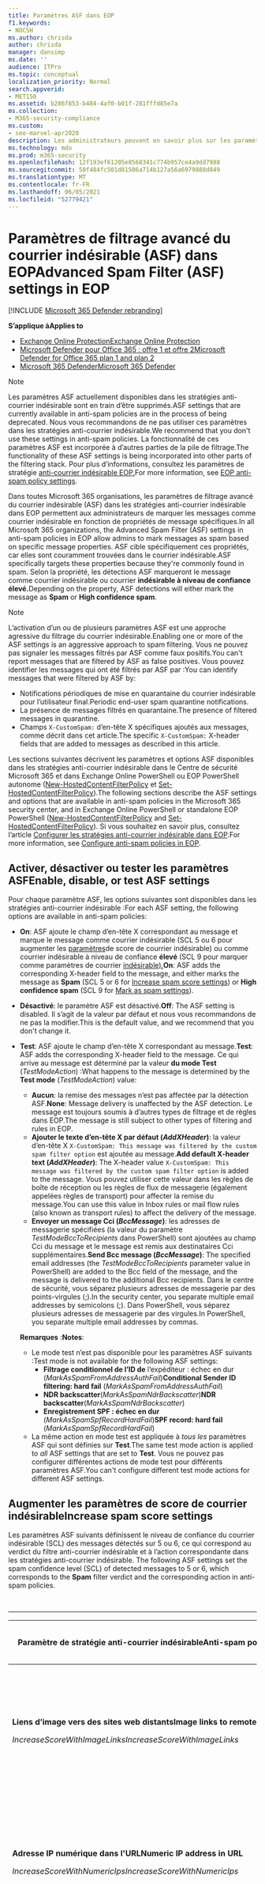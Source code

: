 ```yaml
---
title: Paramètres ASF dans EOP
f1.keywords:
- NOCSH
ms.author: chrisda
author: chrisda
manager: dansimp
ms.date: ''
audience: ITPro
ms.topic: conceptual
localization_priority: Normal
search.appverid:
- MET150
ms.assetid: b286f853-b484-4af0-b01f-281fffd85e7a
ms.collection:
- M365-security-compliance
ms.custom:
- seo-marvel-apr2020
description: Les administrateurs peuvent en savoir plus sur les paramètres de filtrage avancé du courrier indésirable (ASF) disponibles dans les stratégies anti-courrier indésirable dans Exchange Online Protection (EOP).
ms.technology: mdo
ms.prod: m365-security
ms.openlocfilehash: 12f193ef61205e8568341c774b957ce4a9dd7988
ms.sourcegitcommit: 50f484fc501d81506a714b127a56a6979888d849
ms.translationtype: MT
ms.contentlocale: fr-FR
ms.lasthandoff: 06/05/2021
ms.locfileid: "52779421"
---
```

# <a name="advanced-spam-filter-asf-settings-in-eop"></a><span data-ttu-id="795d9-103">Paramètres de filtrage avancé du courrier indésirable (ASF) dans EOP</span><span class="sxs-lookup"><span data-stu-id="795d9-103">Advanced Spam Filter (ASF) settings in EOP</span></span>

[!INCLUDE [Microsoft 365 Defender rebranding](../includes/microsoft-defender-for-office.md)]

<span data-ttu-id="795d9-104">**S’applique à**</span><span class="sxs-lookup"><span data-stu-id="795d9-104">**Applies to**</span></span>
- [<span data-ttu-id="795d9-105">Exchange Online Protection</span><span class="sxs-lookup"><span data-stu-id="795d9-105">Exchange Online Protection</span></span>](exchange-online-protection-overview.md)
- [<span data-ttu-id="795d9-106">Microsoft Defender pour Office 365 : offre 1 et offre 2</span><span class="sxs-lookup"><span data-stu-id="795d9-106">Microsoft Defender for Office 365 plan 1 and plan 2</span></span>](defender-for-office-365.md)
- [<span data-ttu-id="795d9-107">Microsoft 365 Defender</span><span class="sxs-lookup"><span data-stu-id="795d9-107">Microsoft 365 Defender</span></span>](../defender/microsoft-365-defender.md)

> [!NOTE]
> <span data-ttu-id="795d9-108">Les paramètres ASF actuellement disponibles dans les stratégies anti-courrier indésirable sont en train d’être supprimés.</span><span class="sxs-lookup"><span data-stu-id="795d9-108">ASF settings that are currently available in anti-spam policies are in the process of being deprecated.</span></span> <span data-ttu-id="795d9-109">Nous vous recommandons de ne pas utiliser ces paramètres dans les stratégies anti-courrier indésirable.</span><span class="sxs-lookup"><span data-stu-id="795d9-109">We recommend that you don't use these settings in anti-spam policies.</span></span> <span data-ttu-id="795d9-110">La fonctionnalité de ces paramètres ASF est incorporée à d’autres parties de la pile de filtrage.</span><span class="sxs-lookup"><span data-stu-id="795d9-110">The functionality of these ASF settings is being incorporated into other parts of the filtering stack.</span></span> <span data-ttu-id="795d9-111">Pour plus d’informations, consultez les paramètres de stratégie [anti-courrier indésirable EOP.](recommended-settings-for-eop-and-office365.md#eop-anti-spam-policy-settings)</span><span class="sxs-lookup"><span data-stu-id="795d9-111">For more information, see [EOP anti-spam policy settings](recommended-settings-for-eop-and-office365.md#eop-anti-spam-policy-settings).</span></span>

<span data-ttu-id="795d9-112">Dans toutes Microsoft 365 organisations, les paramètres de filtrage avancé du courrier indésirable (ASF) dans les stratégies anti-courrier indésirable dans EOP permettent aux administrateurs de marquer les messages comme courrier indésirable en fonction de propriétés de message spécifiques.</span><span class="sxs-lookup"><span data-stu-id="795d9-112">In all Microsoft 365 organizations, the Advanced Spam Filter (ASF) settings in anti-spam policies in EOP allow admins to mark messages as spam based on specific message properties.</span></span> <span data-ttu-id="795d9-113">ASF cible spécifiquement ces propriétés, car elles sont couramment trouvées dans le courrier indésirable.</span><span class="sxs-lookup"><span data-stu-id="795d9-113">ASF specifically targets these properties because they're commonly found in spam.</span></span> <span data-ttu-id="795d9-114">Selon la propriété, les détections ASF  marqueront le message comme courrier indésirable ou courrier **indésirable à niveau de confiance élevé.**</span><span class="sxs-lookup"><span data-stu-id="795d9-114">Depending on the property, ASF detections will either mark the message as **Spam** or **High confidence spam**.</span></span>

> [!NOTE]
> <span data-ttu-id="795d9-115">L’activation d’un ou de plusieurs paramètres ASF est une approche agressive du filtrage du courrier indésirable.</span><span class="sxs-lookup"><span data-stu-id="795d9-115">Enabling one or more of the ASF settings is an aggressive approach to spam filtering.</span></span> <span data-ttu-id="795d9-116">Vous ne pouvez pas signaler les messages filtrés par ASF comme faux positifs.</span><span class="sxs-lookup"><span data-stu-id="795d9-116">You can't report messages that are filtered by ASF as false positives.</span></span> <span data-ttu-id="795d9-117">Vous pouvez identifier les messages qui ont été filtrés par ASF par :</span><span class="sxs-lookup"><span data-stu-id="795d9-117">You can identify messages that were filtered by ASF by:</span></span>
>
> - <span data-ttu-id="795d9-118">Notifications périodiques de mise en quarantaine du courrier indésirable pour l’utilisateur final.</span><span class="sxs-lookup"><span data-stu-id="795d9-118">Periodic end-user spam quarantine notifications.</span></span>
> - <span data-ttu-id="795d9-119">La présence de messages filtrés en quarantaine.</span><span class="sxs-lookup"><span data-stu-id="795d9-119">The presence of filtered messages in quarantine.</span></span>
> - <span data-ttu-id="795d9-120">Champs `X-CustomSpam:` d’en-tête X spécifiques ajoutés aux messages, comme décrit dans cet article.</span><span class="sxs-lookup"><span data-stu-id="795d9-120">The specific `X-CustomSpam:` X-header fields that are added to messages as described in this article.</span></span>

<span data-ttu-id="795d9-121">Les sections suivantes décrivent les paramètres et options ASF disponibles dans les stratégies anti-courrier indésirable dans le Centre de sécurité Microsoft 365 et dans Exchange Online PowerShell ou EOP PowerShell autonome ([New-HostedContentFilterPolicy](/powershell/module/exchange/new-hostedcontentfilterpolicy) et [Set-HostedContentFilterPolicy](/powershell/module/exchange/set-hostedcontentfilterpolicy)).</span><span class="sxs-lookup"><span data-stu-id="795d9-121">The following sections describe the ASF settings and options that are available in anti-spam policies in the Microsoft 365 security center, and in Exchange Online PowerShell or standalone EOP PowerShell ([New-HostedContentFilterPolicy](/powershell/module/exchange/new-hostedcontentfilterpolicy) and [Set-HostedContentFilterPolicy](/powershell/module/exchange/set-hostedcontentfilterpolicy)).</span></span> <span data-ttu-id="795d9-122">Si vous souhaitez en savoir plus, consultez l’article [Configurer les stratégies anti-courrier indésirable dans EOP](configure-your-spam-filter-policies.md).</span><span class="sxs-lookup"><span data-stu-id="795d9-122">For more information, see [Configure anti-spam policies in EOP](configure-your-spam-filter-policies.md).</span></span>

## <a name="enable-disable-or-test-asf-settings"></a><span data-ttu-id="795d9-123">Activer, désactiver ou tester les paramètres ASF</span><span class="sxs-lookup"><span data-stu-id="795d9-123">Enable, disable, or test ASF settings</span></span>

<span data-ttu-id="795d9-124">Pour chaque paramètre ASF, les options suivantes sont disponibles dans les stratégies anti-courrier indésirable :</span><span class="sxs-lookup"><span data-stu-id="795d9-124">For each ASF setting, the following options are available in anti-spam policies:</span></span>

- <span data-ttu-id="795d9-125">**On**: ASF ajoute le champ d’en-tête X correspondant  au message et marque le message comme courrier indésirable (SCL 5 ou 6 pour augmenter les [paramètres](#increase-spam-score-settings)de score de courrier indésirable) ou comme courrier indésirable à niveau de confiance **élevé** (SCL 9 pour marquer comme paramètres de courrier [indésirable).](#mark-as-spam-settings)</span><span class="sxs-lookup"><span data-stu-id="795d9-125">**On**: ASF adds the corresponding X-header field to the message, and either marks the message as **Spam** (SCL 5 or 6 for [Increase spam score settings](#increase-spam-score-settings)) or **High confidence spam** (SCL 9 for [Mark as spam settings](#mark-as-spam-settings)).</span></span>
- <span data-ttu-id="795d9-126">**Désactivé**: le paramètre ASF est désactivé.</span><span class="sxs-lookup"><span data-stu-id="795d9-126">**Off**: The ASF setting is disabled.</span></span> <span data-ttu-id="795d9-127">Il s’agit de la valeur par défaut et nous vous recommandons de ne pas la modifier.</span><span class="sxs-lookup"><span data-stu-id="795d9-127">This is the default value, and we recommend that you don't change it.</span></span>
- <span data-ttu-id="795d9-128">**Test**: ASF ajoute le champ d’en-tête X correspondant au message.</span><span class="sxs-lookup"><span data-stu-id="795d9-128">**Test**: ASF adds the corresponding X-header field to the message.</span></span> <span data-ttu-id="795d9-129">Ce qui arrive au message est déterminé par la valeur **du mode Test** (*TestModeAction*) :</span><span class="sxs-lookup"><span data-stu-id="795d9-129">What happens to the message is determined by the **Test mode** (*TestModeAction*) value:</span></span>
  - <span data-ttu-id="795d9-130">**Aucun**: la remise des messages n’est pas affectée par la détection ASF.</span><span class="sxs-lookup"><span data-stu-id="795d9-130">**None**: Message delivery is unaffected by the ASF detection.</span></span> <span data-ttu-id="795d9-131">Le message est toujours soumis à d’autres types de filtrage et de règles dans EOP.</span><span class="sxs-lookup"><span data-stu-id="795d9-131">The message is still subject to other types of filtering and rules in EOP.</span></span>
  - <span data-ttu-id="795d9-132">**Ajouter le texte d’en-tête X par défaut (*AddXHeader*)**: la valeur d’en-tête X `X-CustomSpam: This message was filtered by the custom spam filter option` est ajoutée au message.</span><span class="sxs-lookup"><span data-stu-id="795d9-132">**Add default X-header text (*AddXHeader*)**: The X-header value `X-CustomSpam: This message was filtered by the custom spam filter option` is added to the message.</span></span> <span data-ttu-id="795d9-133">Vous pouvez utiliser cette valeur dans les règles de boîte de réception ou les règles de flux de messagerie (également appelées règles de transport) pour affecter la remise du message.</span><span class="sxs-lookup"><span data-stu-id="795d9-133">You can use this value in Inbox rules or mail flow rules (also known as transport rules) to affect the delivery of the message.</span></span>
  - <span data-ttu-id="795d9-134">**Envoyer un message Cci (*BccMessage*)**: les adresses de messagerie spécifiées (la valeur du paramètre *TestModeBccToRecipients* dans PowerShell) sont ajoutées au champ Cci du message et le message est remis aux destinataires Cci supplémentaires.</span><span class="sxs-lookup"><span data-stu-id="795d9-134">**Send Bcc message (*BccMessage*)**: The specified email addresses (the *TestModeBccToRecipients* parameter value in PowerShell) are added to the Bcc field of the message, and the message is delivered to the additional Bcc recipients.</span></span> <span data-ttu-id="795d9-135">Dans le centre de sécurité, vous séparez plusieurs adresses de messagerie par des points-virgules (;).</span><span class="sxs-lookup"><span data-stu-id="795d9-135">In the security center, you separate multiple email addresses by semicolons (;).</span></span> <span data-ttu-id="795d9-136">Dans PowerShell, vous séparez plusieurs adresses de messagerie par des virgules.</span><span class="sxs-lookup"><span data-stu-id="795d9-136">In PowerShell, you separate multiple email addresses by commas.</span></span>

  <span data-ttu-id="795d9-137">**Remarques** :</span><span class="sxs-lookup"><span data-stu-id="795d9-137">**Notes**:</span></span>

  - <span data-ttu-id="795d9-138">Le mode test n’est pas disponible pour les paramètres ASF suivants :</span><span class="sxs-lookup"><span data-stu-id="795d9-138">Test mode is not available for the following ASF settings:</span></span>
    - <span data-ttu-id="795d9-139">**Filtrage conditionnel de l’ID de** l’expéditeur : échec en dur (*MarkAsSpamFromAddressAuthFail*)</span><span class="sxs-lookup"><span data-stu-id="795d9-139">**Conditional Sender ID filtering: hard fail** (*MarkAsSpamFromAddressAuthFail*)</span></span>
    - <span data-ttu-id="795d9-140">**NDR backscatter**(*MarkAsSpamNdrBackscatter*)</span><span class="sxs-lookup"><span data-stu-id="795d9-140">**NDR backscatter**(*MarkAsSpamNdrBackscatter*)</span></span>
    - <span data-ttu-id="795d9-141">**Enregistrement SPF : échec en dur** (*MarkAsSpamSpfRecordHardFail*)</span><span class="sxs-lookup"><span data-stu-id="795d9-141">**SPF record: hard fail** (*MarkAsSpamSpfRecordHardFail*)</span></span>
  - <span data-ttu-id="795d9-142">La même action en mode test est appliquée à *tous les* paramètres ASF qui sont définies sur **Test**.</span><span class="sxs-lookup"><span data-stu-id="795d9-142">The same test mode action is applied to *all* ASF settings that are set to **Test**.</span></span> <span data-ttu-id="795d9-143">Vous ne pouvez pas configurer différentes actions de mode test pour différents paramètres ASF.</span><span class="sxs-lookup"><span data-stu-id="795d9-143">You can't configure different test mode actions for different ASF settings.</span></span>

## <a name="increase-spam-score-settings"></a><span data-ttu-id="795d9-144">Augmenter les paramètres de score de courrier indésirable</span><span class="sxs-lookup"><span data-stu-id="795d9-144">Increase spam score settings</span></span>

<span data-ttu-id="795d9-145">Les paramètres ASF suivants définissent le niveau de confiance du courrier indésirable (SCL) des messages détectés sur 5 ou 6, ce qui correspond au verdict du filtre anti-courrier indésirable et à l’action correspondante dans les stratégies anti-courrier indésirable. </span><span class="sxs-lookup"><span data-stu-id="795d9-145">The following ASF settings set the spam confidence level (SCL) of detected messages to 5 or 6, which corresponds to the **Spam** filter verdict and the corresponding action in anti-spam policies.</span></span>

<br>

****

|<span data-ttu-id="795d9-146">Paramètre de stratégie anti-courrier indésirable</span><span class="sxs-lookup"><span data-stu-id="795d9-146">Anti-spam policy setting</span></span>|<span data-ttu-id="795d9-147">Description</span><span class="sxs-lookup"><span data-stu-id="795d9-147">Description</span></span>|<span data-ttu-id="795d9-148">En-tête X ajouté</span><span class="sxs-lookup"><span data-stu-id="795d9-148">X-header added</span></span>|
|---|---|---|
|<span data-ttu-id="795d9-149">**Liens d’image vers des sites web distants**</span><span class="sxs-lookup"><span data-stu-id="795d9-149">**Image links to remote websites**</span></span> <p> <span data-ttu-id="795d9-150">*IncreaseScoreWithImageLinks*</span><span class="sxs-lookup"><span data-stu-id="795d9-150">*IncreaseScoreWithImageLinks*</span></span>|<span data-ttu-id="795d9-151">Les messages qui contiennent des liens de balise HTML vers des sites distants (par exemple, à l’aide de http) sont `<Img>` marqués comme courrier indésirable.</span><span class="sxs-lookup"><span data-stu-id="795d9-151">Messages that contain `<Img>` HTML tag links to remote sites (for example, using http) are marked as spam.</span></span>|`X-CustomSpam: Image links to remote sites`|
|<span data-ttu-id="795d9-152">**Adresse IP numérique dans l'URL**</span><span class="sxs-lookup"><span data-stu-id="795d9-152">**Numeric IP address in URL**</span></span> <p> <span data-ttu-id="795d9-153">*IncreaseScoreWithNumericIps*</span><span class="sxs-lookup"><span data-stu-id="795d9-153">*IncreaseScoreWithNumericIps*</span></span>|<span data-ttu-id="795d9-154">Les messages qui contiennent des URL numériques (généralement, des adresses IP) sont marqués comme courrier indésirable.</span><span class="sxs-lookup"><span data-stu-id="795d9-154">Messages that contain numeric-based URLs (typically, IP addresses) are marked as spam.</span></span>|`X-CustomSpam: Numeric IP in URL`|
|<span data-ttu-id="795d9-155">**Redirection de l'URL vers un autre port**</span><span class="sxs-lookup"><span data-stu-id="795d9-155">**URL redirect to other port**</span></span> <p> <span data-ttu-id="795d9-156">*IncreaseScoreWithRedirectToOtherPort*</span><span class="sxs-lookup"><span data-stu-id="795d9-156">*IncreaseScoreWithRedirectToOtherPort*</span></span>|<span data-ttu-id="795d9-157">Les messages qui contiennent des liens hypertexte qui redirigent vers des ports TCP autres que 80 (HTTP), 8080 (http de remplacement) ou 443 (HTTPS) sont marqués comme courrier indésirable.</span><span class="sxs-lookup"><span data-stu-id="795d9-157">Message that contain hyperlinks that redirect to TCP ports other than 80 (HTTP), 8080 (alternate HTTP), or 443 (HTTPS) are marked as spam.</span></span>|`X-CustomSpam: URL redirect to other port`|
|<span data-ttu-id="795d9-158">**Liens vers des sites web .biz ou .info**</span><span class="sxs-lookup"><span data-stu-id="795d9-158">**Links to .biz or .info websites**</span></span> <p> <span data-ttu-id="795d9-159">*IncreaseScoreWithBizOrInfoUrls*</span><span class="sxs-lookup"><span data-stu-id="795d9-159">*IncreaseScoreWithBizOrInfoUrls*</span></span>|<span data-ttu-id="795d9-160">Les messages qui contiennent ou des liens dans le corps du `.biz` `.info` message sont marqués comme courrier indésirable.</span><span class="sxs-lookup"><span data-stu-id="795d9-160">Messages that contain `.biz` or `.info` links in the body of the message are marked as spam.</span></span>|`X-CustomSpam: URL to .biz or .info websites`|
|

## <a name="mark-as-spam-settings"></a><span data-ttu-id="795d9-161">Marquer comme paramètres de courrier indésirable</span><span class="sxs-lookup"><span data-stu-id="795d9-161">Mark as spam settings</span></span>

<span data-ttu-id="795d9-162">Les paramètres ASF suivants définissent le SCL des messages  détectés sur 9, ce qui correspond au verdict de filtrage du courrier indésirable à niveau de confiance élevé et à l’action correspondante dans les stratégies anti-courrier indésirable.</span><span class="sxs-lookup"><span data-stu-id="795d9-162">The following ASF settings set the SCL of detected messages to 9, which corresponds to the **High confidence spam** filter verdict and the corresponding action in anti-spam policies.</span></span>

<br>

****

|<span data-ttu-id="795d9-163">Paramètre de stratégie anti-courrier indésirable</span><span class="sxs-lookup"><span data-stu-id="795d9-163">Anti-spam policy setting</span></span>|<span data-ttu-id="795d9-164">Description</span><span class="sxs-lookup"><span data-stu-id="795d9-164">Description</span></span>|<span data-ttu-id="795d9-165">En-tête X ajouté</span><span class="sxs-lookup"><span data-stu-id="795d9-165">X-header added</span></span>|
|---|---|---|
|<span data-ttu-id="795d9-166">**Messages vides**</span><span class="sxs-lookup"><span data-stu-id="795d9-166">**Empty messages**</span></span> <p> <span data-ttu-id="795d9-167">*MarkAsSpamEmptyMessages*</span><span class="sxs-lookup"><span data-stu-id="795d9-167">*MarkAsSpamEmptyMessages*</span></span>|<span data-ttu-id="795d9-168">Les messages sans objet, aucun contenu dans le corps du message et aucune pièce jointe ne sont marqués comme courrier indésirable à haut niveau de confiance.</span><span class="sxs-lookup"><span data-stu-id="795d9-168">Messages with no subject, no content in the message body, and no attachments are marked as high confidence spam.</span></span>|`X-CustomSpam: Empty Message`|
|<span data-ttu-id="795d9-169">**Balises incorporées dans le code HTML**</span><span class="sxs-lookup"><span data-stu-id="795d9-169">**Embedded tags in HTML**</span></span> <p> <span data-ttu-id="795d9-170">*MarkAsSpamEmbedTagsInHtml*</span><span class="sxs-lookup"><span data-stu-id="795d9-170">*MarkAsSpamEmbedTagsInHtml*</span></span>|<span data-ttu-id="795d9-171">Les messages qui contiennent `<embed>` des balises HTML sont marqués comme courrier indésirable à niveau de confiance élevé.</span><span class="sxs-lookup"><span data-stu-id="795d9-171">Message that contain `<embed>` HTML tags are marked as high confidence spam.</span></span> <p> <span data-ttu-id="795d9-172">Cette balise permet l’incorporation de différents types de documents dans un document HTML (par exemple, des sons, des vidéos ou des images).</span><span class="sxs-lookup"><span data-stu-id="795d9-172">This tag allows the embedding of different kinds of documents in an HTML document (for example, sounds, videos, or pictures).</span></span>|`X-CustomSpam: Embed tag in html`|
|<span data-ttu-id="795d9-173">**JavaScript ou VBScript dans le code HTML**</span><span class="sxs-lookup"><span data-stu-id="795d9-173">**JavaScript or VBScript in HTML**</span></span> <p> <span data-ttu-id="795d9-174">*MarkAsSpamJavaScriptInHtml*</span><span class="sxs-lookup"><span data-stu-id="795d9-174">*MarkAsSpamJavaScriptInHtml*</span></span>|<span data-ttu-id="795d9-175">Les messages qui utilisent JavaScript ou Visual Basic Script Edition en HTML sont marqués comme courrier indésirable à niveau de confiance élevé.</span><span class="sxs-lookup"><span data-stu-id="795d9-175">Messages that use JavaScript or Visual Basic Script Edition in HTML are marked as high confidence spam.</span></span> <p> <span data-ttu-id="795d9-176">Ces langages de script sont utilisés dans les messages électroniques pour que des actions spécifiques se produisent automatiquement.</span><span class="sxs-lookup"><span data-stu-id="795d9-176">These scripting languages are used in email messages to cause specific actions to automatically occur.</span></span>|`X-CustomSpam: Javascript or VBscript tags in HTML`|
|<span data-ttu-id="795d9-177">**Balises Form dans le code HTML**</span><span class="sxs-lookup"><span data-stu-id="795d9-177">**Form tags in HTML**</span></span> <p> <span data-ttu-id="795d9-178">*MarkAsSpamFormTagsInHtml*</span><span class="sxs-lookup"><span data-stu-id="795d9-178">*MarkAsSpamFormTagsInHtml*</span></span>|<span data-ttu-id="795d9-179">Les messages qui contiennent `<form>` des balises HTML sont marqués comme courrier indésirable à niveau de confiance élevé.</span><span class="sxs-lookup"><span data-stu-id="795d9-179">Messages that contain `<form>` HTML tags are marked as high confidence spam.</span></span> <p> <span data-ttu-id="795d9-180">Cette balise est utilisée pour créer des formulaires de site web.</span><span class="sxs-lookup"><span data-stu-id="795d9-180">This tag is used to create website forms.</span></span> <span data-ttu-id="795d9-181">Les publicités électroniques utilisent souvent cette balise pour demander des informations au destinataire.</span><span class="sxs-lookup"><span data-stu-id="795d9-181">Email advertisements often include this tag to solicit information from the recipient.</span></span>|`X-CustomSpam: Form tag in html`|
|<span data-ttu-id="795d9-182">**Balises frame ou iframe en HTML**</span><span class="sxs-lookup"><span data-stu-id="795d9-182">**Frame or iframe tags in HTML**</span></span> <p> <span data-ttu-id="795d9-183">*MarkAsSpamFramesInHtml*</span><span class="sxs-lookup"><span data-stu-id="795d9-183">*MarkAsSpamFramesInHtml*</span></span>|<span data-ttu-id="795d9-184">Les messages qui `<frame>` contiennent ou `<iframe>` des balises HTML sont marqués comme courrier indésirable à niveau de confiance élevé.</span><span class="sxs-lookup"><span data-stu-id="795d9-184">Messages that contain `<frame>` or `<iframe>` HTML tags are marked as high confidence spam.</span></span> <p> <span data-ttu-id="795d9-185">Ces balises sont utilisées dans les messages électroniques pour mettre en forme la page pour l’affichage de texte ou de graphiques.</span><span class="sxs-lookup"><span data-stu-id="795d9-185">These tags are used in email messages to format the page for displaying text or graphics.</span></span>|`X-CustomSpam: IFRAME or FRAME in HTML`|
|<span data-ttu-id="795d9-186">**Bogues web dans le code HTML**</span><span class="sxs-lookup"><span data-stu-id="795d9-186">**Web bugs in HTML**</span></span> <p> <span data-ttu-id="795d9-187">*MarkAsSpamWebBugsInHtml*</span><span class="sxs-lookup"><span data-stu-id="795d9-187">*MarkAsSpamWebBugsInHtml*</span></span>|<span data-ttu-id="795d9-188">Un *bogue web* (également appelé balise *web)* est un élément graphique (souvent d’un pixel par pixel) utilisé dans les messages électroniques pour déterminer si le message a été lu par le destinataire.</span><span class="sxs-lookup"><span data-stu-id="795d9-188">A *web bug* (also known as a *web beacon*) is a graphic element (often as small as one pixel by one pixel) that's used in email messages to determine whether the message was read by the recipient.</span></span> <p> <span data-ttu-id="795d9-189">Les messages qui contiennent des bogues web sont marqués comme courrier indésirable à haut niveau de confiance.</span><span class="sxs-lookup"><span data-stu-id="795d9-189">Messages that contain web bugs are marked as high confidence spam.</span></span> <p> <span data-ttu-id="795d9-190">Les bulletins d’informations légitimes peuvent utiliser des bogues web, même si beaucoup considèrent cela comme une question de confidentialité.</span><span class="sxs-lookup"><span data-stu-id="795d9-190">Legitimate newsletters might use web bugs, although many consider this an invasion of privacy.</span></span> |`X-CustomSpam: Web bug`|
|<span data-ttu-id="795d9-191">**Balises Object dans le code HTML**</span><span class="sxs-lookup"><span data-stu-id="795d9-191">**Object tags in HTML**</span></span> <p> <span data-ttu-id="795d9-192">*MarkAsSpamObjectTagsInHtml*</span><span class="sxs-lookup"><span data-stu-id="795d9-192">*MarkAsSpamObjectTagsInHtml*</span></span>|<span data-ttu-id="795d9-193">Les messages qui contiennent `<object>` des balises HTML sont marqués comme courrier indésirable à niveau de confiance élevé.</span><span class="sxs-lookup"><span data-stu-id="795d9-193">Messages that contain `<object>` HTML tags are marked as high confidence spam.</span></span> <p> <span data-ttu-id="795d9-194">Cette balise permet aux plug-ins ou aux applications de s’exécuter dans une fenêtre HTML.</span><span class="sxs-lookup"><span data-stu-id="795d9-194">This tag allows plug-ins or applications to run in an HTML window.</span></span>|`X-CustomSpam: Object tag in html`|
|<span data-ttu-id="795d9-195">**Mots sensibles**</span><span class="sxs-lookup"><span data-stu-id="795d9-195">**Sensitive words**</span></span> <p> <span data-ttu-id="795d9-196">*MarkAsSpamSensitiveWordList*</span><span class="sxs-lookup"><span data-stu-id="795d9-196">*MarkAsSpamSensitiveWordList*</span></span>|<span data-ttu-id="795d9-197">Microsoft conserve une liste dynamique mais non modifiable de mots associés à des messages potentiellement choquants.</span><span class="sxs-lookup"><span data-stu-id="795d9-197">Microsoft maintains a dynamic but non-editable list of words that are associated with potentially offensive messages.</span></span> <p> <span data-ttu-id="795d9-198">Les messages qui contiennent des mots de la liste des mots sensibles dans l’objet ou le corps du message sont marqués comme courrier indésirable à niveau de confiance élevé.</span><span class="sxs-lookup"><span data-stu-id="795d9-198">Messages that contain words from the sensitive word list in the subject or message body are marked as high confidence spam.</span></span>|`X-CustomSpam: Sensitive word in subject/body`|
|<span data-ttu-id="795d9-199">**Enregistrement SPF : échec sévère**</span><span class="sxs-lookup"><span data-stu-id="795d9-199">**SPF record: hard fail**</span></span> <p> <span data-ttu-id="795d9-200">*MarkAsSpamSpfRecordHardFail*</span><span class="sxs-lookup"><span data-stu-id="795d9-200">*MarkAsSpamSpfRecordHardFail*</span></span>|<span data-ttu-id="795d9-201">Les messages envoyés à partir d’une adresse IP qui n’est pas spécifiée dans l’enregistrement SPF (Sender Policy Framework) dans le DNS pour le domaine de messagerie source sont marqués comme courrier indésirable à niveau de confiance élevé.</span><span class="sxs-lookup"><span data-stu-id="795d9-201">Messages sent from an IP address that isn't specified in the SPF Sender Policy Framework (SPF) record in DNS for the source email domain are marked as high confidence spam.</span></span> <p> <span data-ttu-id="795d9-202">Le mode test n’est pas disponible pour ce paramètre.</span><span class="sxs-lookup"><span data-stu-id="795d9-202">Test mode is not available for this setting.</span></span>|`X-CustomSpam: SPF Record Fail`|
|<span data-ttu-id="795d9-203">**Échec de filtrage de l’ID de l’expéditeur**</span><span class="sxs-lookup"><span data-stu-id="795d9-203">**Sender ID filtering hard fail**</span></span> <p> <span data-ttu-id="795d9-204">*MarkAsSpamFromAddressAuthFail*</span><span class="sxs-lookup"><span data-stu-id="795d9-204">*MarkAsSpamFromAddressAuthFail*</span></span>|<span data-ttu-id="795d9-205">Les messages qui échouent en cas d’échec de vérification conditionnelle de l’ID de l’expéditeur sont marqués comme courrier indésirable.</span><span class="sxs-lookup"><span data-stu-id="795d9-205">Messages that hard fail a conditional Sender ID check are marked as spam.</span></span> <p> <span data-ttu-id="795d9-206">Ce paramètre combine une vérification SPF avec une vérification de l’ID de l’expéditeur pour vous protéger contre les en-têtes de message qui contiennent des expéditeurs falsifiés.</span><span class="sxs-lookup"><span data-stu-id="795d9-206">This setting combines an SPF check with a Sender ID check to help protect against message headers that contain forged senders.</span></span> <p> <span data-ttu-id="795d9-207">Le mode test n’est pas disponible pour ce paramètre.</span><span class="sxs-lookup"><span data-stu-id="795d9-207">Test mode is not available for this setting.</span></span>|`X-CustomSpam: SPF From Record Fail`|
|<span data-ttu-id="795d9-208">**Backscatter**</span><span class="sxs-lookup"><span data-stu-id="795d9-208">**Backscatter**</span></span> <p> <span data-ttu-id="795d9-209">*MarkAsSpamNdrBackscatter*</span><span class="sxs-lookup"><span data-stu-id="795d9-209">*MarkAsSpamNdrBackscatter*</span></span>|<span data-ttu-id="795d9-210">*La backscatter* est des rapports de non-remise inutiles (également appelés rapports de non-remise ou de non-remise) causés par des expéditeurs falsifiés dans les messages électroniques.</span><span class="sxs-lookup"><span data-stu-id="795d9-210">*Backscatter* is useless non-delivery reports (also known as NDRs or bounce messages) caused by forged senders in email messages.</span></span> <span data-ttu-id="795d9-211">Pour plus d’informations, voir Messages de [la backscatter et EOP](backscatter-messages-and-eop.md).</span><span class="sxs-lookup"><span data-stu-id="795d9-211">For more information, see [Backscatter messages and EOP](backscatter-messages-and-eop.md).</span></span> <p> <span data-ttu-id="795d9-212">Vous n’avez pas besoin de configurer ce paramètre dans les environnements suivants, car les NDR légitimes sont remis et la backscatter est marquée comme courrier indésirable :</span><span class="sxs-lookup"><span data-stu-id="795d9-212">You don't need to configure this setting in the following environments, because legitimate NDRs are delivered, and backscatter is marked as spam:</span></span> <ul><li><span data-ttu-id="795d9-213">Microsoft 365 organisations ayant des boîtes Exchange Online aux lettres.</span><span class="sxs-lookup"><span data-stu-id="795d9-213">Microsoft 365 organizations with Exchange Online mailboxes.</span></span></li><li><span data-ttu-id="795d9-214">Organisations de messagerie locales où vous routez le courrier *sortant* via EOP.</span><span class="sxs-lookup"><span data-stu-id="795d9-214">On-premises email organizations where you route *outbound* email through EOP.</span></span></li></ul> <p> <span data-ttu-id="795d9-215">Dans les environnements EOP autonomes qui protègent les messages entrants vers les boîtes aux lettres sur site, l’ralisation ou la mise hors service de ce paramètre a le résultat suivant :</span><span class="sxs-lookup"><span data-stu-id="795d9-215">In standalone EOP environments that protect inbound email to on-premises mailboxes, turning this setting on or off has the following result:</span></span> <ul><li> <span data-ttu-id="795d9-216">**On**: les NDR légitimes sont remis et la backscatter est marquée comme courrier indésirable.</span><span class="sxs-lookup"><span data-stu-id="795d9-216">**On**: Legitimate NDRs are delivered, and backscatter is marked as spam.</span></span></li><li><span data-ttu-id="795d9-217">**Off:** Legitimate NDRs and backscatter go through normal spam filtering.</span><span class="sxs-lookup"><span data-stu-id="795d9-217">**Off**: Legitimate NDRs and backscatter go through normal spam filtering.</span></span> <span data-ttu-id="795d9-218">La plupart des NDR légitimes sont remis à l’expéditeur du message d’origine.</span><span class="sxs-lookup"><span data-stu-id="795d9-218">Most legitimate NDRs will be delivered to the original message sender.</span></span> <span data-ttu-id="795d9-219">Certains d’entre eux, mais pas tous, sont marqués comme courrier indésirable à niveau de confiance élevé.</span><span class="sxs-lookup"><span data-stu-id="795d9-219">Some, but not all, backscatter are marked as high confidence spam.</span></span> <span data-ttu-id="795d9-220">Par définition, la backscatter peut uniquement être remis à l’expéditeur usurpé, et non à l’expéditeur d’origine.</span><span class="sxs-lookup"><span data-stu-id="795d9-220">By definition, backscatter can only be delivered to the spoofed sender, not to the original sender.</span></span></li></ul> <p> <span data-ttu-id="795d9-221">Le mode test n’est pas disponible pour ce paramètre.</span><span class="sxs-lookup"><span data-stu-id="795d9-221">Test mode is not available for this setting.</span></span>|`X-CustomSpam: Backscatter NDR`|
|
